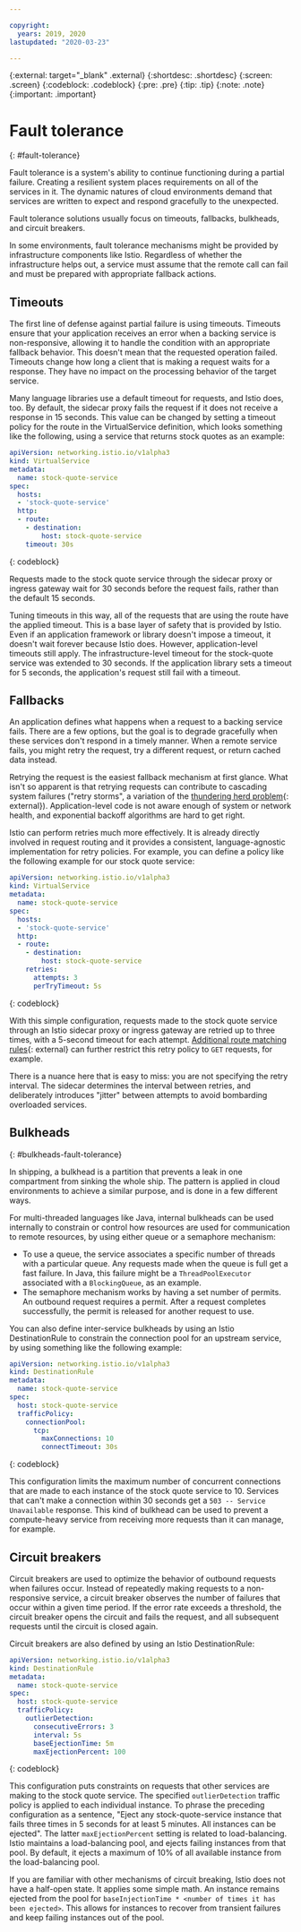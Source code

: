 ```yaml
---

copyright:
  years: 2019, 2020
lastupdated: "2020-03-23"

---
```


{:external: target="_blank" .external}
{:shortdesc: .shortdesc}
{:screen: .screen}
{:codeblock: .codeblock}
{:pre: .pre}
{:tip: .tip}
{:note: .note}
{:important: .important}

# Fault tolerance
{: #fault-tolerance}

Fault tolerance is a system's ability to continue functioning during a partial failure. Creating a resilient system places requirements on all of the services in it. The dynamic natures of cloud environments demand that services are written to expect and respond gracefully to the unexpected. 

Fault tolerance solutions usually focus on timeouts, fallbacks, bulkheads, and circuit breakers.

In some environments, fault tolerance mechanisms might be provided by infrastructure components like Istio. Regardless of whether the infrastructure helps out, a service must assume that the remote call can fail and must be prepared with appropriate fallback actions.

## Timeouts

The first line of defense against partial failure is using timeouts. Timeouts ensure that your application receives an error when a backing service is non-responsive, allowing it to handle the condition with an appropriate fallback behavior. This doesn't mean that the requested operation failed. Timeouts change how long a client that is making a request waits for a response. They have no impact on the processing behavior of the target service.

Many language libraries use a default timeout for requests, and Istio does, too. By default, the sidecar proxy fails the request if it does not receive a response in 15 seconds. This value can be changed by setting a timeout policy for the route in the VirtualService definition, which looks something like the following, using a service that returns stock quotes as an example:

```yaml
apiVersion: networking.istio.io/v1alpha3
kind: VirtualService
metadata:
  name: stock-quote-service
spec:
  hosts:
  - 'stock-quote-service'
  http:
  - route:
    - destination:
        host: stock-quote-service
    timeout: 30s
```
{: codeblock}

Requests made to the stock quote service through the sidecar proxy or ingress gateway wait for 30 seconds before the request fails, rather than the default 15 seconds.

Tuning timeouts in this way, all of the requests that are using the route have the applied timeout. This is a base layer of safety that is provided by Istio. Even if an application framework or library doesn't impose a timeout, it doesn't wait forever because Istio does. However, application-level timeouts still apply. The infrastructure-level timeout for the stock-quote service was extended to 30 seconds. If the application library sets a timeout for 5 seconds, the application's request still fail with a timeout.

## Fallbacks

An application defines what happens when a request to a backing service fails. There are a few options, but the goal is to degrade gracefully when these services don't respond in a timely manner. When a remote service fails, you might retry the request, try a different request, or return cached data instead.

Retrying the request is the easiest fallback mechanism at first glance. What isn't so apparent is that retrying requests can contribute to cascading system failures ("retry storms", a variation of the [thundering herd problem](https://en.wikipedia.org/wiki/Thundering_herd_problem){: external}). Application-level code is not aware enough of system or network health, and exponential backoff algorithms are hard to get right.

Istio can perform retries much more effectively. It is already directly involved in request routing and it provides a consistent, language-agnostic implementation for retry policies. For example, you can define a policy like the following example for our stock quote service:

```yaml
apiVersion: networking.istio.io/v1alpha3
kind: VirtualService
metadata:
  name: stock-quote-service
spec:
  hosts:
  - 'stock-quote-service'
  http:
  - route:
    - destination:
        host: stock-quote-service
    retries:
      attempts: 3
      perTryTimeout: 5s
```
{: codeblock}

With this simple configuration, requests made to the stock quote service through an Istio sidecar proxy or ingress gateway are retried up to three times, with a 5-second timeout for each attempt. [Additional route matching rules](https://istio.io/docs/reference/config/networking/#HTTPMatchRequest){: external} can further restrict this retry policy to `GET` requests, for example.

There is a nuance here that is easy to miss: you are not specifying the retry interval. The sidecar determines the interval between retries, and deliberately introduces "jitter" between attempts to avoid bombarding overloaded services.

## Bulkheads
{: #bulkheads-fault-tolerance}

In shipping, a bulkhead is a partition that prevents a leak in one compartment from sinking the whole ship. The pattern is applied in cloud environments to achieve a similar purpose, and is done in a few different ways.

For multi-threaded languages like Java, internal bulkheads can be used internally to constrain or control how resources are used for communication to remote resources, by using either queue or a semaphore mechanism:

- To use a queue, the service associates a specific number of threads with a particular queue. Any requests made when the queue is full get a fast failure. In Java, this failure might be a `ThreadPoolExecutor` associated with a `BlockingQueue`, as an example.
- The semaphore mechanism works by having a set number of permits. An outbound request requires a permit. After a request completes successfully, the permit is released for another request to use.

You can also define inter-service bulkheads by using an Istio DestinationRule to constrain the connection pool for an upstream service, by using something like the following example:

```yaml
apiVersion: networking.istio.io/v1alpha3
kind: DestinationRule
metadata:
  name: stock-quote-service
spec:
  host: stock-quote-service
  trafficPolicy:
    connectionPool:
      tcp:
        maxConnections: 10
        connectTimeout: 30s
```
{: codeblock}

This configuration limits the maximum number of concurrent connections that are made to each instance of the stock quote service to 10. Services that can't make a connection within 30 seconds get a `503 -- Service Unavailable` response. This kind of bulkhead can be used to prevent a compute-heavy service from receiving more requests than it can manage, for example.

## Circuit breakers

Circuit breakers are used to optimize the behavior of outbound requests when failures occur. Instead of repeatedly making requests to a non-responsive service, a circuit breaker observes the number of failures that occur within a given time period. If the error rate exceeds a threshold, the circuit breaker opens the circuit and fails the request, and all subsequent requests until the circuit is closed again.

Circuit breakers are also defined by using an Istio DestinationRule:

```yaml
apiVersion: networking.istio.io/v1alpha3
kind: DestinationRule
metadata:
  name: stock-quote-service
spec:
  host: stock-quote-service
  trafficPolicy:
    outlierDetection:
      consecutiveErrors: 3
      interval: 5s
      baseEjectionTime: 5m
      maxEjectionPercent: 100
```
{: codeblock}

This configuration puts constraints on requests that other services are making to the stock quote service. The specified `outlierDetection` traffic policy is applied to each individual instance. To phrase the preceding configuration as a sentence, "Eject any stock-quote-service instance that fails three times in 5 seconds for at least 5 minutes. All instances can be ejected". The latter `maxEjectionPercent` setting is related to load-balancing. Istio maintains a load-balancing pool, and ejects failing instances from that pool. By default, it ejects a maximum of 10% of all available instance from the load-balancing pool.

If you are familiar with other mechanisms of circuit breaking, Istio does not have a half-open state. It applies some simple math. An instance remains ejected from the pool for `baseInjectionTime * <number of times it has been ejected>`. This allows for instances to recover from transient failures and keep failing instances out of the pool.

